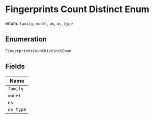 
# Fingerprints Count Distinct Enum

enum: `family`, `model`, `os`, `os_type`

## Enumeration

`FingerprintsCountDistinctEnum`

## Fields

| Name |
|  --- |
| `family` |
| `model` |
| `os` |
| `os_type` |


